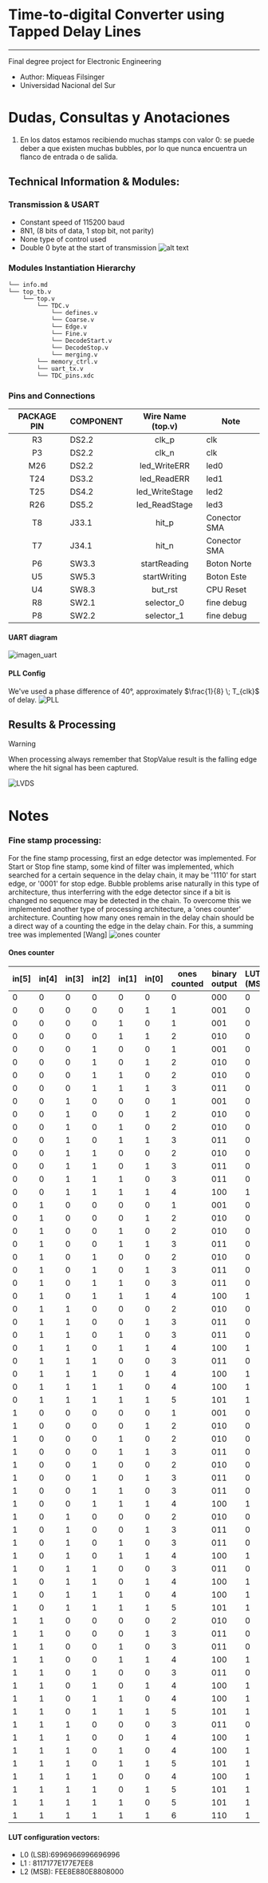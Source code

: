 # Time-to-digital Converter using Tapped Delay Lines
--------------------------------------------------------------------
Final degree project for Electronic Engineering
- Author: Miqueas Filsinger
- Universidad Nacional del Sur

# Dudas, Consultas y Anotaciones
1. En los datos estamos recibiendo muchas stamps con valor 0: se puede deber a que existen muchas bubbles, por lo que nunca encuentra un flanco de entrada o de salida.



## Technical Information & Modules:
### Transmission & USART
- Constant speed of 115200 baud
- 8N1, (8 bits of data, 1 stop bit, not parity)
- None type of control used
- Double 0 byte at the start of transmission
![alt text](/images/example_uart.png)

### Modules Instantiation Hierarchy 

```
└── info.md
└── top_tb.v
    └── top.v
        └── TDC.v
            └── defines.v
            └── Coarse.v
            └── Edge.v
            └── Fine.v
            └── DecodeStart.v
            └── DecodeStop.v
            └── merging.v
        └── memory_ctrl.v
        └── uart_tx.v  
        └── TDC_pins.xdc
```

### Pins and Connections
| PACKAGE PIN    | COMPONENT       |Wire Name (top.v)| Note        |
|:--------------:|-----------------|:---------------:|-------------|
|     R3         |     DS2.2       |       clk_p     |     clk     |
|     P3         |     DS2.2       |       clk_n     |     clk     |
|    M26         |     DS2.2       |   led_WriteERR  |     led0    |
|    T24         |     DS3.2       |   led_ReadERR   |     led1    |
|    T25         |     DS4.2       | led_WriteStage  |     led2    |
|    R26         |     DS5.2       |  led_ReadStage  |     led3    |
|    T8          |      J33.1      |      hit_p      | Conector SMA|
|    T7          |      J34.1      |      hit_n      | Conector SMA|
|    P6          |      SW3.3      |   startReading  | Boton Norte |
|    U5          |      SW5.3      |   startWriting  | Boton Este  |
|    U4          |      SW8.3      |      but_rst    |  CPU Reset  |
|    R8          |      SW2.1      |    selector_0   |  fine debug |
|    P8          |      SW2.2      |    selector_1   |  fine debug |


#### UART diagram

![imagen_uart](wave_diagrams/UART.svg)

#### PLL Config
We've used a phase difference of 40°, approximately $\frac{1}{8} \; T_{clk}$ of delay.
![PLL](/images/PLL.png)






## Results & Processing
> [!WARNING]  
> When processing always remember that StopValue result is the falling edge where the hit signal has been captured.


![LVDS](/images/lvds.png)

# Notes
### Fine stamp processing:
For the fine stamp processing, first an edge detector was implemented. For Start or Stop fine stamp, some kind of filter was implemented, which searched for a certain sequence in the delay chain, it may be '1110' for start edge, or '0001' for stop edge. Bubble problems arise naturally in this type of architecture, thus interferring with the edge detector since if a bit is changed no sequence may be detected in the chain. To overcome this we implemented another type of processing architecture, a 'ones counter' architecture. Counting how many ones remain in the delay chain should be a direct way of a counting the edge in the delay chain. For this, a summing tree was implemented [Wang]
![ones counter](/images/ones_counter.png)


#### Ones counter
| in[5] | in[4] | in[3] | in[2] | in[1] | in[0] | ones counted | binary output | LUT_2 (MSB) | LUT_1 | LUT_0 (LSB) |
| ----- | ----- | ----- | ----- | ----- | ----- | ------------ | ------------- | ----------- | ----- | ----------- |
| 0     | 0     | 0     | 0     | 0     | 0     | 0            | 000           | 0           | 0     | 0           |
| 0     | 0     | 0     | 0     | 0     | 1     | 1            | 001           | 0           | 0     | 1           |
| 0     | 0     | 0     | 0     | 1     | 0     | 1            | 001           | 0           | 0     | 1           |
| 0     | 0     | 0     | 0     | 1     | 1     | 2            | 010           | 0           | 1     | 0           |
| 0     | 0     | 0     | 1     | 0     | 0     | 1            | 001           | 0           | 0     | 1           |
| 0     | 0     | 0     | 1     | 0     | 1     | 2            | 010           | 0           | 1     | 0           |
| 0     | 0     | 0     | 1     | 1     | 0     | 2            | 010           | 0           | 1     | 0           |
| 0     | 0     | 0     | 1     | 1     | 1     | 3            | 011           | 0           | 1     | 1           |
| 0     | 0     | 1     | 0     | 0     | 0     | 1            | 001           | 0           | 0     | 1           |
| 0     | 0     | 1     | 0     | 0     | 1     | 2            | 010           | 0           | 1     | 0           |
| 0     | 0     | 1     | 0     | 1     | 0     | 2            | 010           | 0           | 1     | 0           |
| 0     | 0     | 1     | 0     | 1     | 1     | 3            | 011           | 0           | 1     | 1           |
| 0     | 0     | 1     | 1     | 0     | 0     | 2            | 010           | 0           | 1     | 0           |
| 0     | 0     | 1     | 1     | 0     | 1     | 3            | 011           | 0           | 1     | 1           |
| 0     | 0     | 1     | 1     | 1     | 0     | 3            | 011           | 0           | 1     | 1           |
| 0     | 0     | 1     | 1     | 1     | 1     | 4            | 100           | 1           | 0     | 0           |
| 0     | 1     | 0     | 0     | 0     | 0     | 1            | 001           | 0           | 0     | 1           |
| 0     | 1     | 0     | 0     | 0     | 1     | 2            | 010           | 0           | 1     | 0           |
| 0     | 1     | 0     | 0     | 1     | 0     | 2            | 010           | 0           | 1     | 0           |
| 0     | 1     | 0     | 0     | 1     | 1     | 3            | 011           | 0           | 1     | 1           |
| 0     | 1     | 0     | 1     | 0     | 0     | 2            | 010           | 0           | 1     | 0           |
| 0     | 1     | 0     | 1     | 0     | 1     | 3            | 011           | 0           | 1     | 1           |
| 0     | 1     | 0     | 1     | 1     | 0     | 3            | 011           | 0           | 1     | 1           |
| 0     | 1     | 0     | 1     | 1     | 1     | 4            | 100           | 1           | 0     | 0           |
| 0     | 1     | 1     | 0     | 0     | 0     | 2            | 010           | 0           | 1     | 0           |
| 0     | 1     | 1     | 0     | 0     | 1     | 3            | 011           | 0           | 1     | 1           |
| 0     | 1     | 1     | 0     | 1     | 0     | 3            | 011           | 0           | 1     | 1           |
| 0     | 1     | 1     | 0     | 1     | 1     | 4            | 100           | 1           | 0     | 0           |
| 0     | 1     | 1     | 1     | 0     | 0     | 3            | 011           | 0           | 1     | 1           |
| 0     | 1     | 1     | 1     | 0     | 1     | 4            | 100           | 1           | 0     | 0           |
| 0     | 1     | 1     | 1     | 1     | 0     | 4            | 100           | 1           | 0     | 0           |
| 0     | 1     | 1     | 1     | 1     | 1     | 5            | 101           | 1           | 0     | 1           |
| 1     | 0     | 0     | 0     | 0     | 0     | 1            | 001           | 0           | 0     | 1           |
| 1     | 0     | 0     | 0     | 0     | 1     | 2            | 010           | 0           | 1     | 0           |
| 1     | 0     | 0     | 0     | 1     | 0     | 2            | 010           | 0           | 1     | 0           |
| 1     | 0     | 0     | 0     | 1     | 1     | 3            | 011           | 0           | 1     | 1           |
| 1     | 0     | 0     | 1     | 0     | 0     | 2            | 010           | 0           | 1     | 0           |
| 1     | 0     | 0     | 1     | 0     | 1     | 3            | 011           | 0           | 1     | 1           |
| 1     | 0     | 0     | 1     | 1     | 0     | 3            | 011           | 0           | 1     | 1           |
| 1     | 0     | 0     | 1     | 1     | 1     | 4            | 100           | 1           | 0     | 0           |
| 1     | 0     | 1     | 0     | 0     | 0     | 2            | 010           | 0           | 1     | 0           |
| 1     | 0     | 1     | 0     | 0     | 1     | 3            | 011           | 0           | 1     | 1           |
| 1     | 0     | 1     | 0     | 1     | 0     | 3            | 011           | 0           | 1     | 1           |
| 1     | 0     | 1     | 0     | 1     | 1     | 4            | 100           | 1           | 0     | 0           |
| 1     | 0     | 1     | 1     | 0     | 0     | 3            | 011           | 0           | 1     | 1           |
| 1     | 0     | 1     | 1     | 0     | 1     | 4            | 100           | 1           | 0     | 0           |
| 1     | 0     | 1     | 1     | 1     | 0     | 4            | 100           | 1           | 0     | 0           |
| 1     | 0     | 1     | 1     | 1     | 1     | 5            | 101           | 1           | 0     | 1           |
| 1     | 1     | 0     | 0     | 0     | 0     | 2            | 010           | 0           | 1     | 0           |
| 1     | 1     | 0     | 0     | 0     | 1     | 3            | 011           | 0           | 1     | 1           |
| 1     | 1     | 0     | 0     | 1     | 0     | 3            | 011           | 0           | 1     | 1           |
| 1     | 1     | 0     | 0     | 1     | 1     | 4            | 100           | 1           | 0     | 0           |
| 1     | 1     | 0     | 1     | 0     | 0     | 3            | 011           | 0           | 1     | 1           |
| 1     | 1     | 0     | 1     | 0     | 1     | 4            | 100           | 1           | 0     | 0           |
| 1     | 1     | 0     | 1     | 1     | 0     | 4            | 100           | 1           | 0     | 0           |
| 1     | 1     | 0     | 1     | 1     | 1     | 5            | 101           | 1           | 0     | 1           |
| 1     | 1     | 1     | 0     | 0     | 0     | 3            | 011           | 0           | 1     | 1           |
| 1     | 1     | 1     | 0     | 0     | 1     | 4            | 100           | 1           | 0     | 0           |
| 1     | 1     | 1     | 0     | 1     | 0     | 4            | 100           | 1           | 0     | 0           |
| 1     | 1     | 1     | 0     | 1     | 1     | 5            | 101           | 1           | 0     | 1           |
| 1     | 1     | 1     | 1     | 0     | 0     | 4            | 100           | 1           | 0     | 0           |
| 1     | 1     | 1     | 1     | 0     | 1     | 5            | 101           | 1           | 0     | 1           |
| 1     | 1     | 1     | 1     | 1     | 0     | 5            | 101           | 1           | 0     | 1           |
| 1     | 1     | 1     | 1     | 1     | 1     | 6            | 110           | 1           | 1     | 0           |

#### LUT configuration vectors: 
- L0 (LSB):6996966996696996
- L1 : 8117177E177E7EE8
- L2 (MSB): FEE8E880E8808000